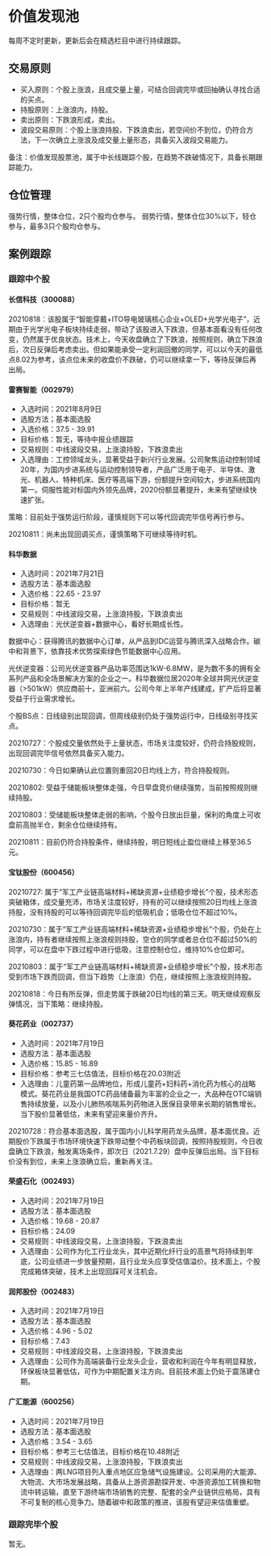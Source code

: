 # 价值发现池

每周不定时更新，更新后会在精选栏目中进行持续跟踪。

## 交易原则

- 买入原则：个股上涨浪，且成交量上量，可结合回调完毕或回抽确认寻找合适的买点。
- 持股原则：上涨浪内，持股。
- 卖出原则：下跌浪形成，卖出。
- 波段交易原则：个股上涨浪持股、下跌浪卖出，若空间价不到位，仍符合方法，下一次确立上涨浪及成交量上量形态，具备买入波段交易能力。

备注：价值发现股票池，属于中长线跟踪个股，在趋势不跌破情况下，具备长期跟踪能力。

## 仓位管理

强势行情，整体仓位，2只个股均仓参与。
弱势行情，整体仓位30%以下，轻仓参与，最多3只个股均仓参与。

## 案例跟踪

### 跟踪中个股

#### 长信科技（300088）

20210818：该股属于“智能穿戴+ITO导电玻璃核心企业+OLED+光学光电子”，近期由于光学光电子板块持续走弱，带动了该股进入下跌浪，但基本面看没有任何改变，仍然属于优良状态。技术上，今天收盘确立了下跌浪，按照规则，确立下跌浪后，次日反弹后考虑卖出。但如果能承受一定利润回撤的同学，可以以今天的最低点8.02为参考，该点位未来的收盘价不跌破，仍可以继续拿一下，等待反弹后再出局。

#### 雷赛智能（002979）

- 入选时间：2021年8月9日
- 选股方法；基本面选股
- 入选价格：37.5 - 39.91
- 目标价格：暂无，等待中报业绩跟踪
- 交易规则：中线波段交易，上涨浪持股，下跌浪卖出
- 入选理由：工控领域龙头，显著受益于新兴行业发展。公司聚焦运动控制领域20年，为国内步进系统与运动控制领导者，产品广泛用于电子、半导体、激光、机器人、特种机床、医疗等高端下游，份额提升空间较大，步进系统国内第一。伺服性能对标国内外领先品牌，2020份额显著提升，未来有望继续快速扩张。

策略：目前处于强势运行阶段，谨慎规则下可以等代回调完毕信号再行参与。

20210811：尚未出现回调买点，谨慎策略下可继续等待时机。

#### 科华数据

- 入选时间：2021年7月21日
- 选股方法：基本面选股
- 入选价格：22.65 - 23.97
- 目标价格：暂无
- 交易规则：中线波段交易，上涨浪持股，下跌浪卖出
- 入选理由：光伏逆变器+数据中心，看好长期成长性。

数据中心：获得腾讯的数据中心订单，从产品到IDC运营与腾讯深入战略合作。碳中和背景下，依靠技术优势探索绿色节能数据中心应用。

光伏逆变器：公司光伏逆变器产品功率范围达1kW-6.8MW，是为数不多的拥有全系列产品和全场景解决方案的企业之一。科华数据位居2020年全球并网光伏逆变器（>501kW）供应商前十，亚洲前六。公司今年上半年产线建成，扩产后将显著受益于行业需求增长。

个股BS点：日线级别出现回调，但周线级别仍处于强势运行中，日线级别寻找买点。

20210727：个股成交量依然处于上量状态，市场关注度较好，仍符合持股规则，出现回调完毕信号依然具备买入能力。

20210730：今日如果确认此位置则重回20日均线上方，符合持股规则。

20210802: 受益于储能板块整体走强，今日早盘竞价继续强势，当前按照规则继续持股。

20210803：受储能板块整体走弱的影响，个股今日放出巨量，保利的角度上可收盘前高抛半仓，剩余仓位继续持有。

20210811：目前仍符合持股条件，继续持股，明日短线止盈位继续上移至36.5元。

#### 宝钛股份（600456）

20210727: 属于“军工产业链高端材料+稀缺资源+业绩稳步增长”个股，技术形态突破箱体，成交量充沛，市场关注度较好，持有的可以继续按照20日均线上涨浪持股，没有持股的可以等待回调完毕后的低吸机会；低吸仓位不超过10%。

20210730：属于“军工产业链高端材料+稀缺资源+业绩稳步增长”个股，仍处在上涨浪内，持有者继续按照上涨浪规则持股，空仓的同学或者总仓位不超过50%的同学，可以在盘中下跌过程中进行低吸，注意控制仓位，维持10%仓位即可。

20210803：属于“军工产业链高端材料+稀缺资源+业绩稳步增长”个股，技术形态受到市场下跌而回调，但当下趋势（上涨浪）仍在，继续按照上涨浪规则持股。

20210818：今日有所反弹，但走势属于跌破20日均线的第三天。明天继续观察反弹情况，当下策略：继续持股。

#### 葵花药业（002737）

- 入选时间：2021年7月19日
- 选股方法：基本面选股
- 入选价格：15.85 - 16.89
- 目标价格：参考三七估值法，目标价格在20.03附近
- 入选理由：儿童药第一品牌地位，形成儿童药+妇科药+消化药为核心的战略模式。葵花药业是我国OTC药品储备最为丰富的企业之一，大品种在OTC端销售持续放量，以及小儿肺热咳喘系列药物进入医保目录带来长期的销售增长。当下股价显著低估，未来有望迎来量价齐升。

20210728：符合基本面选股，属于国内小儿科学用药龙头品牌，基本面优良。近期股价下跌属于市场环境快速下跌带动整个中药板块回调，按照持股规则，今日收盘确立下跌浪，触发离场条件，即次日（2021.7.29）盘中反弹后出局。当下目标价没有到位，未来上涨浪确立后，重新再关注。

#### 荣盛石化（002493）

- 入选时间：2021年7月19日
- 选股方法：基本面选股
- 入选价格：19.68 - 20.87
- 目标价格：24.09
- 交易规则：中线波段交易，上涨浪持股，下跌浪卖出
- 入选理由：公司作为化工行业龙头，其中近期化纤行业的高景气将持续到年底，公司业绩进一步放量预期，且行业龙头应享受估值溢价。技术面上，个股完成箱体突破，技术上出现回踩可关注机会。

#### 润邦股份（002483）

- 入选时间：2021年7月19日
- 选股方法：基本面选股
- 入选价格：4.96 - 5.02
- 目标价格：7.43
- 交易规则：中线波段交易，上涨浪持股，下跌浪卖出
- 入选理由：公司作为高端装备行业龙头企业，营收和利润在今年有明显释放，环保板块显著低估，可作为中期配置关注方向。目前技术面上仍处于震荡建仓期。

#### 广汇能源（600256）

- 入选时间：2021年7月19日
- 选股方法：基本面选股
- 入选价格：3.54 - 3.65
- 目标价格：参考三七估值法，目标价格在10.48附近
- 交易规则：中线波段交易，上涨浪持股，下跌浪卖出
- 入选理由：两LNG项目列入重点地区应急储气设施建设。公司采用的大能源、大物流、大市场发展战略，具备从上游资源勘探开发、中游资源加工转换和物流中转运输，直至下游终端市场销售的完整、配套的全产业链供应格局，具有不可复制的核心竞争力。随着碳中和政策的推进，该股有望迎来估值重塑。

### 跟踪完毕个股

暂无。
